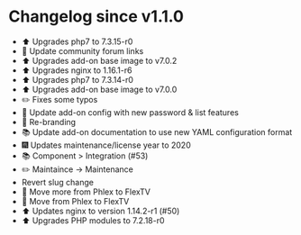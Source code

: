# Changelog since v1.1.0
- :arrow_up: Upgrades php7 to 7.3.15-r0 
- :hammer: Update community forum links 
- :arrow_up: Upgrades add-on base image to v7.0.2 
- :arrow_up: Upgrades nginx to 1.16.1-r6 
- :arrow_up: Upgrades php7 to 7.3.14-r0 
- :arrow_up: Upgrades add-on base image to v7.0.0 
- :pencil2: Fixes some typos 
- :hammer: Update add-on config with new password & list features 
- :hammer: Re-branding 
- :books: Update add-on documentation to use new YAML configuration format 
- :fireworks: Updates maintenance/license year to 2020 
- :books: Component > Integration (#53) 
- :pencil2: Maintaince -> Maintenance 
- Revert slug change 
- 🔨 Move more from Phlex to FlexTV 
- 🔨 Move from Phlex to FlexTV 
- :arrow_up: Updates nginx to version 1.14.2-r1 (#50) 
- ⬆️ Upgrades PHP modules to 7.2.18-r0 
